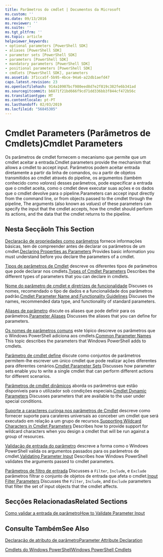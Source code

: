 ```yaml
---
title: Parâmetros do cmdlet | Documentos da Microsoft
ms.custom: ''
ms.date: 09/13/2016
ms.reviewer: ''
ms.suite: ''
ms.tgt_pltfrm: ''
ms.topic: article
helpviewer_keywords:
- optional parameters [PowerShell SDK]
- aliases [PowerShell SDK]
- parameter sets [PowerShell SDK]
- parameters [PowerShell SDK]
- mandatory parameters [PowerShell SDK]
- positional parameters [PowerShell SDK]
- cmdlets [PowerShell SDK], parameters
ms.assetid: 3f1cca5f-5b95-4bce-94a6-a22db1aefd47
caps.latest.revision: 23
ms.openlocfilehash: 914a10907bcf980eed8d7e2f819c382fe6b341ad
ms.sourcegitcommit: b6871f21bd666f9cd71dd336bb3f844cf472b56c
ms.translationtype: MT
ms.contentlocale: pt-PT
ms.lasthandoff: 02/03/2019
ms.locfileid: "56845305"
---
```

# <a name="cmdlet-parameters"></a><span data-ttu-id="3be0d-102">Cmdlet Parameters (Parâmetros de Cmdlets)</span><span class="sxs-lookup"><span data-stu-id="3be0d-102">Cmdlet Parameters</span></span>

<span data-ttu-id="3be0d-103">Os parâmetros de cmdlet fornecem o mecanismo que permite que um cmdlet aceitar a entrada.</span><span class="sxs-lookup"><span data-stu-id="3be0d-103">Cmdlet parameters provide the mechanism that allows a cmdlet to accept input.</span></span> <span data-ttu-id="3be0d-104">Parâmetros podem aceitar entrada diretamente a partir da linha de comandos, ou a partir de objetos transmitidos ao cmdlet através do pipeline, os argumentos (também conhecido como *valores*) desses parâmetros, pode especificar a entrada que o cmdlet aceita, como o cmdlet deve executar suas ações e os dados que o cmdlet devolve para o pipeline.</span><span class="sxs-lookup"><span data-stu-id="3be0d-104">Parameters can accept input directly from the command line, or from objects passed to the cmdlet through the pipeline, The arguments (also known as *values*) of these parameters can specify the input that the cmdlet accepts, how the cmdlet should perform its actions, and the data that the cmdlet returns to the pipeline.</span></span>

## <a name="in-this-section"></a><span data-ttu-id="3be0d-105">Nesta Secção</span><span class="sxs-lookup"><span data-stu-id="3be0d-105">In This Section</span></span>

<span data-ttu-id="3be0d-106">[Declaração de propriedades como parâmetros](./declaring-properties-as-parameters.md) fornece informações básicas, tem de compreender antes de declarar os parâmetros de um cmdlet.</span><span class="sxs-lookup"><span data-stu-id="3be0d-106">[Declaring Properties as Parameters](./declaring-properties-as-parameters.md) Provides basic information you must understand before you declare the parameters of a cmdlet.</span></span>

<span data-ttu-id="3be0d-107">[Tipos de parâmetros de Cmdlet](./types-of-cmdlet-parameters.md) descreve os diferentes tipos de parâmetros que pode declarar nos cmdlets.</span><span class="sxs-lookup"><span data-stu-id="3be0d-107">[Types of Cmdlet Parameters](./types-of-cmdlet-parameters.md) Describes the different types of parameters that you can declare in cmdlets.</span></span>

<span data-ttu-id="3be0d-108">[Nome do parâmetro de cmdlet e diretrizes de funcionalidade](./standard-cmdlet-parameter-names-and-types.md) Discuses os nomes, recomendado o tipo de dados e a funcionalidade dos parâmetros padrão.</span><span class="sxs-lookup"><span data-stu-id="3be0d-108">[Cmdlet Parameter Name and Functionality Guidelines](./standard-cmdlet-parameter-names-and-types.md) Discuses the names, recommended data type, and functionality of standard parameters.</span></span>

<span data-ttu-id="3be0d-109">[Aliases de parâmetro](./parameter-aliases.md) discute os aliases que pode definir para os parâmetros.</span><span class="sxs-lookup"><span data-stu-id="3be0d-109">[Parameter Aliases](./parameter-aliases.md) Discusses the aliases that you can define for parameters.</span></span>

<span data-ttu-id="3be0d-110">[Os nomes de parâmetros comuns](./common-parameter-names.md) este tópico descreve os parâmetros que o Windows PowerShell adiciona aos cmdlets.</span><span class="sxs-lookup"><span data-stu-id="3be0d-110">[Common Parameter Names](./common-parameter-names.md) This topic describes the parameters that Windows PowerShell adds to cmdlets.</span></span>

<span data-ttu-id="3be0d-111">[Parâmetro de cmdlet define](./cmdlet-parameter-sets.md) discute como conjuntos de parâmetros permitem-lhe escrever um único cmdlet que pode realizar ações diferentes para diferentes cenários.</span><span class="sxs-lookup"><span data-stu-id="3be0d-111">[Cmdlet Parameter Sets](./cmdlet-parameter-sets.md) Discusses how parameter sets enable you to write a single cmdlet that can perform different actions for different scenarios.</span></span>

<span data-ttu-id="3be0d-112">[Parâmetros de cmdlet dinâmicos](./cmdlet-dynamic-parameters.md) aborda os parâmetros que estão disponíveis para o utilizador sob condições especiais.</span><span class="sxs-lookup"><span data-stu-id="3be0d-112">[Cmdlet Dynamic Parameters](./cmdlet-dynamic-parameters.md) Discusses parameters that are available to the user under special conditions.</span></span>

<span data-ttu-id="3be0d-113">[Suporte a caracteres curinga nos parâmetros de Cmdlet](./supporting-wildcard-characters-in-cmdlet-parameters.md) descreve como fornecer suporte para carateres universais ao conceber um cmdlet que será executado em relação a um grupo de recursos.</span><span class="sxs-lookup"><span data-stu-id="3be0d-113">[Supporting Wildcard Characters in Cmdlet Parameters](./supporting-wildcard-characters-in-cmdlet-parameters.md) Describes how to provide support for wildcard characters when you design a cmdlet that will be run against a group of resources.</span></span>

<span data-ttu-id="3be0d-114">[Validação de entrada do parâmetro](./validating-parameter-input.md) descreve a forma como o Windows PowerShell valida os argumentos passados para os parâmetros de cmdlet.</span><span class="sxs-lookup"><span data-stu-id="3be0d-114">[Validating Parameter Input](./validating-parameter-input.md) Describes how Windows PowerShell validates the arguments passed to cmdlet parameters.</span></span>

<span data-ttu-id="3be0d-115">[Parâmetros de filtro de entrada](./input-filter-parameters.md) Discusses a `Filter`, `Include`, e `Exclude` parâmetros filtrar o conjunto de objetos de entrada que afeta o cmdlet.</span><span class="sxs-lookup"><span data-stu-id="3be0d-115">[Input Filter Parameters](./input-filter-parameters.md) Discusses the `Filter`, `Include`, and `Exclude` parameters that filter the set of input objects that the cmdlet affects.</span></span>

## <a name="related-sections"></a><span data-ttu-id="3be0d-116">Secções Relacionadas</span><span class="sxs-lookup"><span data-stu-id="3be0d-116">Related Sections</span></span>

[<span data-ttu-id="3be0d-117">Como validar a entrada de parâmetro</span><span class="sxs-lookup"><span data-stu-id="3be0d-117">How to Validate Parameter Input</span></span>](./how-to-validate-parameter-input.md)

## <a name="see-also"></a><span data-ttu-id="3be0d-118">Consulte Também</span><span class="sxs-lookup"><span data-stu-id="3be0d-118">See Also</span></span>

[<span data-ttu-id="3be0d-119">Declaração de atributo de parâmetro</span><span class="sxs-lookup"><span data-stu-id="3be0d-119">Parameter Attribute Declaration</span></span>](./parameter-attribute-declaration.md)

[<span data-ttu-id="3be0d-120">Cmdlets do Windows PowerShell</span><span class="sxs-lookup"><span data-stu-id="3be0d-120">Windows PowerShell Cmdlets</span></span>](./cmdlet-overview.md)
